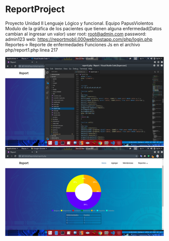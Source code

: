# ReportProject
Proyecto Unidad II Lenguaje Lógico y funcional. Equipo PapusViolentos 
Modulo de la gráfica de los pacientes que tienen alguna enfermedad(Datos cambian al ingresar un valor)
user root: root@admin.com
password: admin123
web: https://reportmobil.000webhostapp.com/php/login.php
Reportes-> Reporte de enfermedades
Funciones Js en el archivo php/report1.php linea 217


 <p align="center"> <img src="https://raw.githubusercontent.com/Eduardo98598/ReportProject/master/pruebas/code.png" width="800"/> <img src="https://raw.githubusercontent.com/Eduardo98598/ReportProject/master/pruebas/index.png" width="800"/> </p> 






